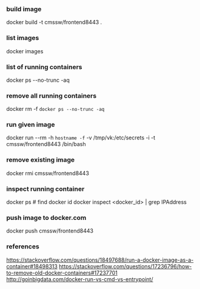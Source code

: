 

### build image
docker build -t cmssw/frontend8443 .

### list images
docker images

### list of running containers
docker ps --no-trunc -aq

### remove all running containers
docker rm -f `docker ps --no-trunc -aq`

### run given image
docker run --rm -h `hostname -f` -v /tmp/vk:/etc/secrets -i -t cmssw/frontend8443 /bin/bash

### remove existing image
docker rmi cmssw/frontend8443

### inspect running container
docker ps # find docker id
docker inspect <docker_id> | grep IPAddress

### push image to docker.com
docker push cmssw/frontend8443

### references
https://stackoverflow.com/questions/18497688/run-a-docker-image-as-a-container#18498313
https://stackoverflow.com/questions/17236796/how-to-remove-old-docker-containers#17237701
http://goinbigdata.com/docker-run-vs-cmd-vs-entrypoint/
